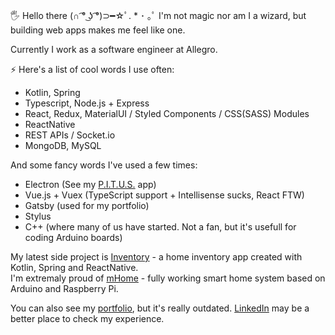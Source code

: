🖐 Hello there (∩ ͡° ͜ʖ ͡°)⊃━☆ﾟ. * ･ ｡ﾟ I'm not magic nor am I a wizard, but building web apps makes me feel like one.

Currently I work as a software engineer at Allegro.

⚡ Here's a list of cool words I use often:
  - Kotlin, Spring
  - Typescript, Node.js + Express
  - React, Redux, MaterialUI / Styled Components / CSS(SASS) Modules
  - ReactNative
  - REST APIs / Socket.io
  - MongoDB, MySQL

And some fancy words I've used a few times:
  - Electron (See my [P.I.T.U.S.](https://github.com/MagicznyCzarodziej/PITUS) app)
  - Vue.js + Vuex (TypeScript support + Intellisense sucks, React FTW)
  - Gatsby (used for my portfolio)
  - Stylus
  - C++ (where many of us have started. Not a fan, but it's usefull for coding Arduino boards)

My latest side project is [Inventory](https://github.com/MagicznyCzarodziej/inventory) - a home inventory app created with Kotlin, Spring and ReactNative.<br>
I'm extremaly proud of [mHome](https://github.com/MagicznyCzarodziej/mHome) - fully working smart home system based on Arduino and Raspberry Pi.

You can also see my [portfolio](http://przemyslawpitus.pl/portfolio/), but it's really outdated. [LinkedIn](https://pl.linkedin.com/in/pitus) may be a better place to check my experience.
